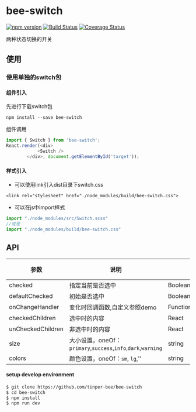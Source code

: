 # bee-switch
[![npm version](https://img.shields.io/npm/v/bee-switch.svg)](https://www.npmjs.com/package/bee-switch)
[![Build Status](https://img.shields.io/travis/tinper-bee/bee-switch/master.svg)](https://travis-ci.org/tinper-bee/bee-switch)
[![Coverage Status](https://coveralls.io/repos/github/tinper-bee/bee-switch/badge.svg?branch=master)](https://coveralls.io/github/tinper-bee/bee-switch?branch=master)

两种状态切换的开关



## 使用

### 使用单独的switch包
#### 组件引入
先进行下载switch包
```
npm install --save bee-switch
```
组件调用
```js
import { Switch } from 'bee-switch';
React.render(<div>
            <Switch />
        </div>, document.getElementById('target'));
```
#### 样式引入
- 可以使用link引入dist目录下switch.css
```
<link rel="stylesheet" href="./node_modules/build/bee-switch.css">
```
- 可以在js中import样式
```js
import "./node_modules/src/Switch.scss"
//或是
import "./node_modules/build/bee-switch.css"
```



## API
|参数|说明|类型|默认值|
|---|----|---|------|
|checked	|指定当前是否选中|	Boolean	|false|
|defaultChecked	|初始是否选中	|Boolean|	false |
|onChangeHandler	|变化时回调函数,自定义参照demo	|Function(checked:Boolean) |	
|checkedChildren	|选中时的内容	|React| Node |
|unCheckedChildren	|非选中时的内容	|React| Node	
|size|	大小设置，oneOf：`primary`,`success`,`info`,`dark`,`warning`|string|''|	
|colors| 颜色设置，oneOf：`sm`, `lg`,''|	string	|''|

#### setup develop environment

```sh
$ git clone https://github.com/tinper-bee/bee-switch
$ cd bee-switch
$ npm install
$ npm run dev
```
